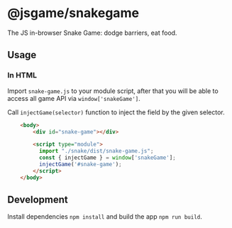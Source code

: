 # @jsgame/snakegame
The JS in-browser Snake Game: dodge barriers, eat food.

## Usage
### In HTML
Import `snake-game.js` to your module script, after that you will be able
to access all game API via `window['snakeGame']`.

Call `injectGame(selector)` function to inject the field by the given selector.
```html
    <body>
        <div id="snake-game"></div>

        <script type="module">
          import "./snake/dist/snake-game.js";
          const { injectGame } = window['snakeGame'];
          injectGame('#snake-game');
        </script>
    </body>
```


## Development
Install dependencies `npm install`  and build the app `npm run build`.
